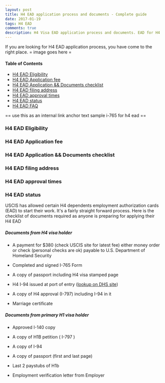 ```yaml
---
layout: post
title: H4 EAD application process and documents - Complete guide 
date: 2017-01-19
tags: H4 EAD
comments: true
description: H4 Visa EAD application process and documents. EAD for H4
---
```

If you are looking for H4 EAD application process, you have come to the right place.
= image goes here = 

#### Table of Contents
 - [H4 EAD Eligibility](/)
 - [H4 EAD Application fee](/)
 - [H4 EAD Application && Documents checklist](/)
 - [H4 EAD filing address](/)
 - [H4 EAD approval times](/)
 - [H4 EAD status](/)
 - [H4 EAD FAQ](/)

== use this as an internal link anchor text sample i-765 for h4 ead ==
### H4 EAD Eligibility
### H4 EAD Application fee
### H4 EAD Application && Documents checklist
### H4 EAD filing address
### H4 EAD approval times
### H4 EAD status


USCIS has allowed certain H4 dependents employment authorization cards (EAD) to start their work. It's a fairly straight forward
process. Here is the checklist of documents required as anyone is preparing for applying their H4 EAD

##### Documents from H4 visa holder

- A payment for $380 (check USCIS site for latest fee) either money order or check (personal checks are ok) payable to U.S. Department of Homeland Security

- Completed and signed I-765 Form

- A copy of passport including H4 visa stamped page

- H4 I-94 issued at port of entry ([lookup on DHS site](https://i94.cbp.dhs.gov/I94/#/recent-search))

- A copy of H4 approval (I-797) including I-94 in it

- Marriage certificate

##### Documents from primary H1 visa holder

- Approved I-140 copy

- A copy of H1B petition ( I-797 )

- A copy of I-94

- A copy of passport (first and last page)

- Last 2 paystubs of H1b

- Employment verification letter from Employer
